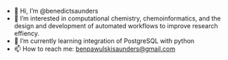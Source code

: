 - 👋 Hi, I’m @benedictsaunders
- 👀 I’m interested in computational chemistry, chemoinformatics, and the design and development of automated workflows to improve research effiency.
- 🌱 I’m currently learning integration of PostgreSQL with python
- 📫 How to reach me: benpawulskisaunders@gmail.com

<!---
benedictsaunders/benedictsaunders is a ✨ special ✨ repository because its `README.md` (this file) appears on your GitHub profile.
You can click the Preview link to take a look at your changes.
--->
